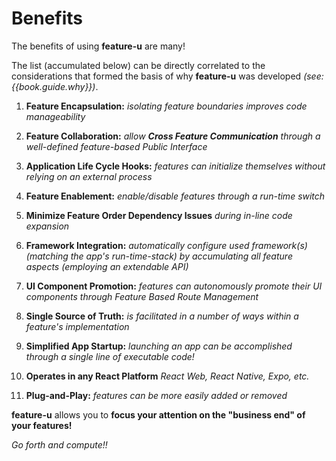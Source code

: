 # Benefits

The benefits of using **feature-u** are many!

The list (accumulated below) can be directly correlated to the
considerations that formed the basis of why **feature-u** was
developed _(see: {{book.guide.why}})_.

1. **Feature Encapsulation:**
   _isolating feature boundaries improves code manageability_

1. **Feature Collaboration:**
   _allow **Cross Feature Communication** through a well-defined
   feature-based Public Interface_

1. **Application Life Cycle Hooks:**
   _features can initialize themselves without relying on an external
   process_

1. **Feature Enablement:**
    _enable/disable features through a run-time switch_

1. **Minimize Feature Order Dependency Issues**
   _during in-line code expansion_

1. **Framework Integration:**
   _automatically configure used framework(s) (matching the app's
   run-time-stack) by accumulating all feature aspects (employing an
   extendable API)_

1. **UI Component Promotion:**
   _features can autonomously promote their UI components through
   Feature Based Route Management_

1. **Single Source of Truth:**
   _is facilitated in a number of ways within a feature's
   implementation_

1. **Simplified App Startup:**
   _launching an app can be accomplished through a single line of
   executable code!_

1. **Operates in any React Platform**
   _React Web, React Native, Expo, etc._

1. **Plug-and-Play:**
   _features can be more easily added or removed_


**feature-u** allows you to **focus your attention on the "business
end" of your features!**

_Go forth and compute!!_
